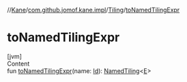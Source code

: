 //[Kane](../../index.md)/[com.github.jomof.kane.impl](../index.md)/[Tiling](index.md)/[toNamedTilingExpr](to-named-tiling-expr.md)



# toNamedTilingExpr  
[jvm]  
Content  
fun [toNamedTilingExpr](to-named-tiling-expr.md)(name: [Id](../index.md#%5Bcom.github.jomof.kane.impl%2FId%2F%2F%2FPointingToDeclaration%2F%5D%2FClasslikes%2F-165822886)): [NamedTiling](../-named-tiling/index.md)<[E](index.md)>  



